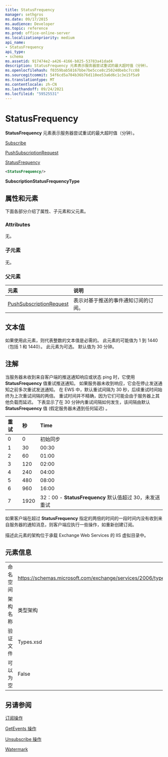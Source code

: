 ```yaml
---
title: StatusFrequency
manager: sethgros
ms.date: 09/17/2015
ms.audience: Developer
ms.topic: reference
ms.prod: office-online-server
ms.localizationpriority: medium
api_name:
- StatusFrequency
api_type:
- schema
ms.assetid: 917474e2-a426-4166-b825-53783a41dad4
description: StatusFrequency 元素表示服务器尝试重试的最大超时值（分钟）。
ms.openlocfilehash: f0359bab58167bbe7be5cce8c250240bebc7cc08
ms.sourcegitcommit: 54f6cd5a704b36b76d110ee53a6d6c1c3e15f5a9
ms.translationtype: MT
ms.contentlocale: zh-CN
ms.lasthandoff: 09/24/2021
ms.locfileid: "59525531"
---
```

# <a name="statusfrequency"></a>StatusFrequency

**StatusFrequency** 元素表示服务器尝试重试的最大超时值（分钟）。 
  
[Subscribe](subscribe.md)
  
[PushSubscriptionRequest](pushsubscriptionrequest.md)
  
[StatusFrequency](statusfrequency.md)
  
```XML
<StatusFrequency/>
```

 **SubscriptionStatusFrequencyType**
## <a name="attributes-and-elements"></a>属性和元素

下面各部分介绍了属性、子元素和父元素。
  
### <a name="attributes"></a>Attributes

无。
  
### <a name="child-elements"></a>子元素

无。
  
### <a name="parent-elements"></a>父元素

|**元素**|**说明**|
|:-----|:-----|
|[PushSubscriptionRequest](pushsubscriptionrequest.md) <br/> |表示对基于推送的事件通知订阅的订阅。  <br/> |
   
## <a name="text-value"></a>文本值

如果使用此元素，则代表整数的文本值是必需的。 此元素的可能值为 1 到 1440（包括 1 和 1440）。 此元素为可选。 默认值为 30 分钟。
  
## <a name="remarks"></a>注解

当服务器未收到来自客户端的推送通知响应或状态 ping 时，它使用 **StatusFrequency** 值重试推送通知。 如果服务器未收到响应，它会在停止发送通知之前多次重试发送通知。 在 EWS 中，默认重试间隔为 30 秒，后续重试时间始终为上次重试间隔的两倍。 重试时间并不精确，因为它们可能会由于服务器上其他负载而延迟。 下表显示了在 30 分钟内重试间隔如何发生，该间隔由默认 **StatusFrequency** 值 (假定服务器未遇到任何延迟) 。 
  
|**重试**|**秒**|**Time**|
|:-----|:-----|:-----|
|0  <br/> |0  <br/> |初始同步  <br/> |
|1  <br/> |30  <br/> |00:30  <br/> |
|2  <br/> |60  <br/> |01:00  <br/> |
|3  <br/> |120  <br/> |02:00  <br/> |
|4   <br/> |240  <br/> |04:00  <br/> |
|5  <br/> |480  <br/> |08:00  <br/> |
|6   <br/> |960  <br/> |16:00  <br/> |
|7   <br/> |1920  <br/> |32：00 - **StatusFrequency** 默认值超过 30，未发送重试  <br/> |
   
如果客户端在超过 **StatusFrequency** 指定的两倍的时间的一段时间内没有收到来自服务器的通知消息，则客户端应执行一些操作，如重新创建订阅。 
  
描述此元素的架构位于承载 Exchange Web Services 的 IIS 虚拟目录中。
  
## <a name="element-information"></a>元素信息

|||
|:-----|:-----|
|命名空间  <br/> |https://schemas.microsoft.com/exchange/services/2006/types  <br/> |
|架构名称  <br/> |类型架构  <br/> |
|验证文件  <br/> |Types.xsd  <br/> |
|可以为空  <br/> |False  <br/> |
   
## <a name="see-also"></a>另请参阅



[订阅操作](subscribe-operation.md)
  
[GetEvents 操作](getevents-operation.md)
  
[Unsubscribe 操作](unsubscribe-operation.md)
  
[Watermark](watermark.md)


